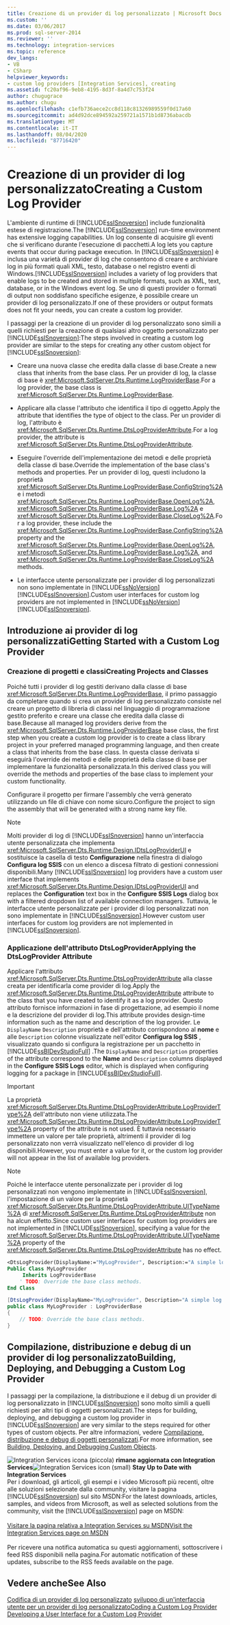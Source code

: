 ```yaml
---
title: Creazione di un provider di log personalizzato | Microsoft Docs
ms.custom: ''
ms.date: 03/06/2017
ms.prod: sql-server-2014
ms.reviewer: ''
ms.technology: integration-services
ms.topic: reference
dev_langs:
- VB
- CSharp
helpviewer_keywords:
- custom log providers [Integration Services], creating
ms.assetid: fc20af96-9eb8-4195-8d3f-8a4d7c753f24
author: chugugrace
ms.author: chugu
ms.openlocfilehash: c1efb736aece2cc8d118c81326989559f0d17a60
ms.sourcegitcommit: ad4d92dce894592a259721a1571b1d8736abacdb
ms.translationtype: MT
ms.contentlocale: it-IT
ms.lasthandoff: 08/04/2020
ms.locfileid: "87716420"
---
```

# <a name="creating-a-custom-log-provider"></a><span data-ttu-id="af781-102">Creazione di un provider di log personalizzato</span><span class="sxs-lookup"><span data-stu-id="af781-102">Creating a Custom Log Provider</span></span>
  <span data-ttu-id="af781-103">L'ambiente di runtime di [!INCLUDE[ssISnoversion](../../../includes/ssisnoversion-md.md)] include funzionalità estese di registrazione.</span><span class="sxs-lookup"><span data-stu-id="af781-103">The [!INCLUDE[ssISnoversion](../../../includes/ssisnoversion-md.md)] run-time environment has extensive logging capabilities.</span></span> <span data-ttu-id="af781-104">Un log consente di acquisire gli eventi che si verificano durante l'esecuzione di pacchetti.</span><span class="sxs-lookup"><span data-stu-id="af781-104">A log lets you capture events that occur during package execution.</span></span> <span data-ttu-id="af781-105">In [!INCLUDE[ssISnoversion](../../../includes/ssisnoversion-md.md)] è inclusa una varietà di provider di log che consentono di creare e archiviare log in più formati quali XML, testo, database o nel registro eventi di Windows.</span><span class="sxs-lookup"><span data-stu-id="af781-105">[!INCLUDE[ssISnoversion](../../../includes/ssisnoversion-md.md)] includes a variety of log providers that enable logs to be created and stored in multiple formats, such as XML, text, database, or in the Windows event log.</span></span> <span data-ttu-id="af781-106">Se uno di questi provider o formati di output non soddisfano specifiche esigenze, è possibile creare un provider di log personalizzato.</span><span class="sxs-lookup"><span data-stu-id="af781-106">If one of these providers or output formats does not fit your needs, you can create a custom log provider.</span></span>

 <span data-ttu-id="af781-107">I passaggi per la creazione di un provider di log personalizzato sono simili a quelli richiesti per la creazione di qualsiasi altro oggetto personalizzato per [!INCLUDE[ssISnoversion](../../../includes/ssisnoversion-md.md)]:</span><span class="sxs-lookup"><span data-stu-id="af781-107">The steps involved in creating a custom log provider are similar to the steps for creating any other custom object for [!INCLUDE[ssISnoversion](../../../includes/ssisnoversion-md.md)]:</span></span>

-   <span data-ttu-id="af781-108">Creare una nuova classe che eredita dalla classe di base.</span><span class="sxs-lookup"><span data-stu-id="af781-108">Create a new class that inherits from the base class.</span></span> <span data-ttu-id="af781-109">Per un provider di log, la classe di base è <xref:Microsoft.SqlServer.Dts.Runtime.LogProviderBase>.</span><span class="sxs-lookup"><span data-stu-id="af781-109">For a log provider, the base class is <xref:Microsoft.SqlServer.Dts.Runtime.LogProviderBase>.</span></span>

-   <span data-ttu-id="af781-110">Applicare alla classe l'attributo che identifica il tipo di oggetto.</span><span class="sxs-lookup"><span data-stu-id="af781-110">Apply the attribute that identifies the type of object to the class.</span></span> <span data-ttu-id="af781-111">Per un provider di log, l'attributo è <xref:Microsoft.SqlServer.Dts.Runtime.DtsLogProviderAttribute>.</span><span class="sxs-lookup"><span data-stu-id="af781-111">For a log provider, the attribute is <xref:Microsoft.SqlServer.Dts.Runtime.DtsLogProviderAttribute>.</span></span>

-   <span data-ttu-id="af781-112">Eseguire l'override dell'implementazione dei metodi e delle proprietà della classe di base.</span><span class="sxs-lookup"><span data-stu-id="af781-112">Override the implementation of the base class's methods and properties.</span></span> <span data-ttu-id="af781-113">Per un provider di log, questi includono la proprietà <xref:Microsoft.SqlServer.Dts.Runtime.LogProviderBase.ConfigString%2A> e i metodi <xref:Microsoft.SqlServer.Dts.Runtime.LogProviderBase.OpenLog%2A>, <xref:Microsoft.SqlServer.Dts.Runtime.LogProviderBase.Log%2A> e <xref:Microsoft.SqlServer.Dts.Runtime.LogProviderBase.CloseLog%2A>.</span><span class="sxs-lookup"><span data-stu-id="af781-113">For a log provider, these include the <xref:Microsoft.SqlServer.Dts.Runtime.LogProviderBase.ConfigString%2A> property and the <xref:Microsoft.SqlServer.Dts.Runtime.LogProviderBase.OpenLog%2A>, <xref:Microsoft.SqlServer.Dts.Runtime.LogProviderBase.Log%2A>, and <xref:Microsoft.SqlServer.Dts.Runtime.LogProviderBase.CloseLog%2A> methods.</span></span>

-   <span data-ttu-id="af781-114">Le interfacce utente personalizzate per i provider di log personalizzati non sono implementate in [!INCLUDE[ssNoVersion](../../../includes/ssnoversion-md.md)] [!INCLUDE[ssISnoversion](../../../includes/ssisnoversion-md.md)].</span><span class="sxs-lookup"><span data-stu-id="af781-114">Custom user interfaces for custom log providers are not implemented in [!INCLUDE[ssNoVersion](../../../includes/ssnoversion-md.md)] [!INCLUDE[ssISnoversion](../../../includes/ssisnoversion-md.md)].</span></span>

## <a name="getting-started-with-a-custom-log-provider"></a><span data-ttu-id="af781-115">Introduzione ai provider di log personalizzati</span><span class="sxs-lookup"><span data-stu-id="af781-115">Getting Started with a Custom Log Provider</span></span>

### <a name="creating-projects-and-classes"></a><span data-ttu-id="af781-116">Creazione di progetti e classi</span><span class="sxs-lookup"><span data-stu-id="af781-116">Creating Projects and Classes</span></span>
 <span data-ttu-id="af781-117">Poiché tutti i provider di log gestiti derivano dalla classe di base <xref:Microsoft.SqlServer.Dts.Runtime.LogProviderBase>, il primo passaggio da completare quando si crea un provider di log personalizzato consiste nel creare un progetto di libreria di classi nel linguaggio di programmazione gestito preferito e creare una classe che eredita dalla classe di base.</span><span class="sxs-lookup"><span data-stu-id="af781-117">Because all managed log providers derive from the <xref:Microsoft.SqlServer.Dts.Runtime.LogProviderBase> base class, the first step when you create a custom log provider is to create a class library project in your preferred managed programming language, and then create a class that inherits from the base class.</span></span> <span data-ttu-id="af781-118">In questa classe derivata si eseguirà l'override dei metodi e delle proprietà della classe di base per implementare la funzionalità personalizzata.</span><span class="sxs-lookup"><span data-stu-id="af781-118">In this derived class you will override the methods and properties of the base class to implement your custom functionality.</span></span>

 <span data-ttu-id="af781-119">Configurare il progetto per firmare l'assembly che verrà generato utilizzando un file di chiave con nome sicuro.</span><span class="sxs-lookup"><span data-stu-id="af781-119">Configure the project to sign the assembly that will be generated with a strong name key file.</span></span>

> [!NOTE]
>  <span data-ttu-id="af781-120">Molti provider di log di [!INCLUDE[ssISnoversion](../../../includes/ssisnoversion-md.md)] hanno un'interfaccia utente personalizzata che implementa <xref:Microsoft.SqlServer.Dts.Runtime.Design.IDtsLogProviderUI> e sostituisce la casella di testo **Configurazione** nella finestra di dialogo **Configura log SSIS** con un elenco a discesa filtrato di gestioni connessioni disponibili.</span><span class="sxs-lookup"><span data-stu-id="af781-120">Many [!INCLUDE[ssISnoversion](../../../includes/ssisnoversion-md.md)] log providers have a custom user interface that implements <xref:Microsoft.SqlServer.Dts.Runtime.Design.IDtsLogProviderUI> and replaces the **Configuration** text box in the **Configure SSIS Logs** dialog box with a filtered dropdown list of available connection managers.</span></span> <span data-ttu-id="af781-121">Tuttavia, le interfacce utente personalizzate per i provider di log personalizzati non sono implementate in [!INCLUDE[ssISnoversion](../../../includes/ssisnoversion-md.md)].</span><span class="sxs-lookup"><span data-stu-id="af781-121">However custom user interfaces for custom log providers are not implemented in [!INCLUDE[ssISnoversion](../../../includes/ssisnoversion-md.md)].</span></span>

### <a name="applying-the-dtslogprovider-attribute"></a><span data-ttu-id="af781-122">Applicazione dell'attributo DtsLogProvider</span><span class="sxs-lookup"><span data-stu-id="af781-122">Applying the DtsLogProvider Attribute</span></span>
 <span data-ttu-id="af781-123">Applicare l'attributo <xref:Microsoft.SqlServer.Dts.Runtime.DtsLogProviderAttribute> alla classe creata per identificarla come provider di log.</span><span class="sxs-lookup"><span data-stu-id="af781-123">Apply the <xref:Microsoft.SqlServer.Dts.Runtime.DtsLogProviderAttribute> attribute to the class that you have created to identify it as a log provider.</span></span> <span data-ttu-id="af781-124">Questo attributo fornisce informazioni in fase di progettazione, ad esempio il nome e la descrizione del provider di log.</span><span class="sxs-lookup"><span data-stu-id="af781-124">This attribute provides design-time information such as the name and description of the log provider.</span></span> <span data-ttu-id="af781-125">Le `DisplayName` `Description` proprietà e dell'attributo corrispondono al **nome** e alle `Description` colonne visualizzate nell'editor **Configura log SSIS** , visualizzato quando si configura la registrazione per un pacchetto in [!INCLUDE[ssBIDevStudioFull](../../../includes/ssbidevstudiofull-md.md)] .</span><span class="sxs-lookup"><span data-stu-id="af781-125">The `DisplayName` and `Description` properties of the attribute correspond to the **Name** and `Description` columns displayed in the **Configure SSIS Logs** editor, which is displayed when configuring logging for a package in [!INCLUDE[ssBIDevStudioFull](../../../includes/ssbidevstudiofull-md.md)].</span></span>

> [!IMPORTANT]
>  <span data-ttu-id="af781-126">La proprietà <xref:Microsoft.SqlServer.Dts.Runtime.DtsLogProviderAttribute.LogProviderType%2A> dell'attributo non viene utilizzata.</span><span class="sxs-lookup"><span data-stu-id="af781-126">The <xref:Microsoft.SqlServer.Dts.Runtime.DtsLogProviderAttribute.LogProviderType%2A> property of the attribute is not used.</span></span> <span data-ttu-id="af781-127">È tuttavia necessario immettere un valore per tale proprietà, altrimenti il provider di log personalizzato non verrà visualizzato nell'elenco di provider di log disponibili.</span><span class="sxs-lookup"><span data-stu-id="af781-127">However, you must enter a value for it, or the custom log provider will not appear in the list of available log providers.</span></span>

> [!NOTE]
>  <span data-ttu-id="af781-128">Poiché le interfacce utente personalizzate per i provider di log personalizzati non vengono implementate in [!INCLUDE[ssISnoversion](../../../includes/ssisnoversion-md.md)], l'impostazione di un valore per la proprietà <xref:Microsoft.SqlServer.Dts.Runtime.DtsLogProviderAttribute.UITypeName%2A> di <xref:Microsoft.SqlServer.Dts.Runtime.DtsLogProviderAttribute> non ha alcun effetto.</span><span class="sxs-lookup"><span data-stu-id="af781-128">Since custom user interfaces for custom log providers are not implemented in [!INCLUDE[ssISnoversion](../../../includes/ssisnoversion-md.md)], specifying a value for the <xref:Microsoft.SqlServer.Dts.Runtime.DtsLogProviderAttribute.UITypeName%2A> property of the <xref:Microsoft.SqlServer.Dts.Runtime.DtsLogProviderAttribute> has no effect.</span></span>

```vb
<DtsLogProvider(DisplayName:="MyLogProvider", Description:="A simple log provider.", LogProviderType:="Custom")> _
Public Class MyLogProvider
     Inherits LogProviderBase
    ' TODO: Override the base class methods.
End Class
```

```csharp
[DtsLogProvider(DisplayName="MyLogProvider", Description="A simple log provider.", LogProviderType="Custom")]
public class MyLogProvider : LogProviderBase
{
    // TODO: Override the base class methods.
}
```

## <a name="building-deploying-and-debugging-a-custom-log-provider"></a><span data-ttu-id="af781-129">Compilazione, distribuzione e debug di un provider di log personalizzato</span><span class="sxs-lookup"><span data-stu-id="af781-129">Building, Deploying, and Debugging a Custom Log Provider</span></span>
 <span data-ttu-id="af781-130">I passaggi per la compilazione, la distribuzione e il debug di un provider di log personalizzato in [!INCLUDE[ssISnoversion](../../../includes/ssisnoversion-md.md)] sono molto simili a quelli richiesti per altri tipi di oggetti personalizzati.</span><span class="sxs-lookup"><span data-stu-id="af781-130">The steps for building, deploying, and debugging a custom log provider in [!INCLUDE[ssISnoversion](../../../includes/ssisnoversion-md.md)] are very similar to the steps required for other types of custom objects.</span></span> <span data-ttu-id="af781-131">Per altre informazioni, vedere [Compilazione, distribuzione e debug di oggetti personalizzati](../building-deploying-and-debugging-custom-objects.md).</span><span class="sxs-lookup"><span data-stu-id="af781-131">For more information, see [Building, Deploying, and Debugging Custom Objects](../building-deploying-and-debugging-custom-objects.md).</span></span>

<span data-ttu-id="af781-132">![Integration Services icona (piccola)](../../media/dts-16.gif "Icona di Integration Services (piccola)")  **rimane aggiornata con Integration Services**</span><span class="sxs-lookup"><span data-stu-id="af781-132">![Integration Services icon (small)](../../media/dts-16.gif "Integration Services icon (small)")  **Stay Up to Date with Integration Services**</span></span><br /> <span data-ttu-id="af781-133">Per i download, gli articoli, gli esempi e i video Microsoft più recenti, oltre alle soluzioni selezionate dalla community, visitare la pagina [!INCLUDE[ssISnoversion](../../../includes/ssisnoversion-md.md)] sul sito MSDN:</span><span class="sxs-lookup"><span data-stu-id="af781-133">For the latest downloads, articles, samples, and videos from Microsoft, as well as selected solutions from the community, visit the [!INCLUDE[ssISnoversion](../../../includes/ssisnoversion-md.md)] page on MSDN:</span></span><br /><br /> [<span data-ttu-id="af781-134">Visitare la pagina relativa a Integration Services su MSDN</span><span class="sxs-lookup"><span data-stu-id="af781-134">Visit the Integration Services page on MSDN</span></span>](https://go.microsoft.com/fwlink/?LinkId=136655)<br /><br /> <span data-ttu-id="af781-135">Per ricevere una notifica automatica su questi aggiornamenti, sottoscrivere i feed RSS disponibili nella pagina.</span><span class="sxs-lookup"><span data-stu-id="af781-135">For automatic notification of these updates, subscribe to the RSS feeds available on the page.</span></span>

## <a name="see-also"></a><span data-ttu-id="af781-136">Vedere anche</span><span class="sxs-lookup"><span data-stu-id="af781-136">See Also</span></span>
 <span data-ttu-id="af781-137">[Codifica di un provider di log personalizzato](coding-a-custom-log-provider.md) [sviluppo di un'interfaccia utente per un provider di log personalizzato](developing-a-user-interface-for-a-custom-log-provider.md)</span><span class="sxs-lookup"><span data-stu-id="af781-137">[Coding a Custom Log Provider](coding-a-custom-log-provider.md) [Developing a User Interface for a Custom Log Provider](developing-a-user-interface-for-a-custom-log-provider.md)</span></span>


